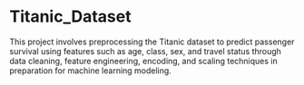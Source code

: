 # Titanic_Dataset
This project involves preprocessing the Titanic dataset to predict passenger survival using features such as age, class, sex, and travel status through data cleaning, feature engineering, encoding, and scaling techniques in preparation for machine learning modeling.

